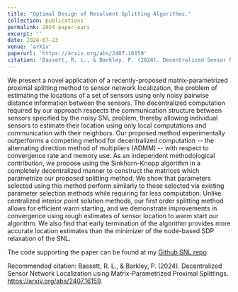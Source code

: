 ```yaml
---
title: "Optimal Design of Resolvent Splitting Algorithms."
collection: publications
permalink: 2024-paper-oars
excerpt: ''
date: 2024-07-23
venue: 'arXiv'
paperurl: 'https://arxiv.org/abs/2407.16159'
citation: 'Bassett, R. L., & Barkley, P. (2024). Decentralized Sensor Network Localization using Matrix-Parametrized Proximal Splittings.'
---
```

We present a novel application of a recently-proposed matrix-parametrized proximal splitting method to sensor network localization, the problem of estimating the locations of a set of sensors using only noisy pairwise distance information between the sensors. The decentralized computation required by our approach respects the communication structure between sensors specified by the noisy SNL problem, thereby allowing individual sensors to estimate their location using only local computations and communication with their neighbors. Our proposed method experimentally outperforms a competing method for decentralized computation -- the alternating direction method of multipliers (ADMM) -- with respect to convergence rate and memory use. As an independent methodological contribution, we propose using the Sinkhorn-Knopp algorithm in a completely decentralized manner to construct the matrices which parametrize our proposed splitting method. We show that parameters selected using this method perform similarly to those selected via existing parameter selection methods while requiring far less computation. Unlike centralized interior point solution methods, our first order splitting method allows for efficient warm starting, and we demonstrate improvements in convergence using rough estimates of sensor location to warm start our algorithm. We also find that early termination of the algorithm provides more accurate location estimates than the minimizer of the node-based SDP relaxation of the SNL.

The code supporting the paper can be found at my [Github SNL repo](https://github.com/peterbarkley/snl).

Recommended citation: Bassett, R. L., & Barkley, P. (2024). Decentralized Sensor Network Localization using Matrix-Parametrized Proximal Splittings. https://arxiv.org/abs/2407.16159.